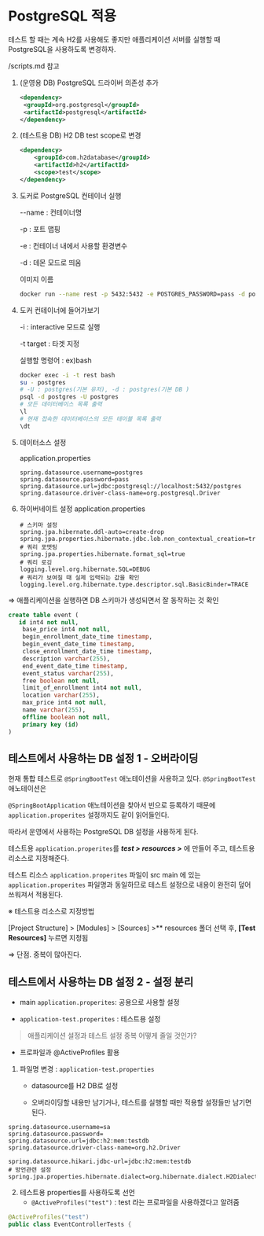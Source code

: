 # PostgreSQL 적용

테스트 할 때는 계속 H2를 사용해도 좋지만 애플리케이션 서버를 실행할 때 PostgreSQL을 사용하도록 변경하자.

/scripts.md 참고

1. (운영용 DB) PostgreSQL 드라이버 의존성 추가

   ```xml
   <dependency>
   	<groupId>org.postgresql</groupId>
   	<artifactId>postgresql</artifactId>
   </dependency>
   ```

2. (테스트용 DB) H2 DB test scope로 변경

   ```xml
   <dependency>
       <groupId>com.h2database</groupId>
       <artifactId>h2</artifactId>
       <scope>test</scope>
   </dependency>
   ```

3. 도커로 PostgreSQL 컨테이너 실행

   --name : 컨테이너명

   -p : 포트 맵핑

   -e : 컨테이너 내에서 사용할 환경변수

   -d : 데몬 모드로 띄움

   이미지 이름

   ```sh
   docker run --name rest -p 5432:5432 -e POSTGRES_PASSWORD=pass -d postgres
   ```

4. 도커 컨테이너에 들어가보기

   -i : interactive 모드로 실행

   -t target : 타겟 지정

   실행할 명령어 : ex)bash

   ```sh
   docker exec -i -t rest bash
   su - postgres
   # -U : postgres(기본 유저), -d : postgres(기본 DB )
   psql -d postgres -U postgres
   # 모든 데이터베이스 목록 출력
   \l
   # 현재 접속한 데이터베이스의 모든 테이블 목록 출력
   \dt
   ```

5. 데이터소스 설정

   application.properties

   ```properties
   spring.datasource.username=postgres
   spring.datasource.password=pass
   spring.datasource.url=jdbc:postgresql://localhost:5432/postgres
   spring.datasource.driver-class-name=org.postgresql.Driver
   ```

6. 하이버네이트 설정
   application.properties

   ```properties
   # 스키마 설정
   spring.jpa.hibernate.ddl-auto=create-drop
   spring.jpa.properties.hibernate.jdbc.lob.non_contextual_creation=true
   # 쿼리 포맷팅
   spring.jpa.properties.hibernate.format_sql=true
   # 쿼리 로깅
   logging.level.org.hibernate.SQL=DEBUG
   # 쿼리가 보여질 때 실제 입력되는 값을 확인
   logging.level.org.hibernate.type.descriptor.sql.BasicBinder=TRACE
   ```



⇒ 애플리케이션을 실행하면 DB 스키마가 생성되면서 잘 동작하는 것 확인 

```sql
create table event (
   id int4 not null,
    base_price int4 not null,
    begin_enrollment_date_time timestamp,
    begin_event_date_time timestamp,
    close_enrollment_date_time timestamp,
    description varchar(255),
    end_event_date_time timestamp,
    event_status varchar(255),
    free boolean not null,
    limit_of_enrollment int4 not null,
    location varchar(255),
    max_price int4 not null,
    name varchar(255),
    offline boolean not null,
    primary key (id)
)
```


## 테스트에서 사용하는 DB 설정 1 - 오버라이딩

현재 통합 테스트로 `@SpringBootTest` 애노테이션을 사용하고 있다. `@SpringBootTest` 애노테이션은 

`@SpringBootApplication` 애노테이션을 찾아서 빈으로 등록하기 때문에 `application.properites` 설정까지도 같이 읽어들인다.

따라서 운영에서 사용하는 PostgreSQL DB 설정을 사용하게 된다. 

테스트용 `application.properites`를 ***test > resources >*** 에 만들어 주고, 테스트용 리소스로 지정해준다.

테스트 리소스  `application.properites` 파일이 src main 에 있는  `application.properites` 파일명과 동일하므로 테스트 설정으로 내용이 완전히 덮어쓰워져서 적용된다.



※ 테스트용 리소스로 지정방법

[Project Structure] > [Modules] > [Sources] >** resources 폴더 선택 후, **[Test Resources]** 누르면 지정됨



⇒ 단점. 중복이 많아진다.



## 테스트에서 사용하는 DB 설정 2 - 설정 분리

* main  `application.properites`: 공용으로 사용할 설정

* `application-test.properites` : 테스트용 설정

> 애플리케이션 설정과 테스트 설정 중복 어떻게 줄일 것인가?

* 프로파일과 @ActiveProfiles 활용

1. 파일명 변경 : `application-test.properties`

   * datasource를 H2 DB로 설정

   * 오버라이딩할 내용만 남기거나, 테스트를 실행할 때만 적용할 설정들만 남기면 된다.

```properties
spring.datasource.username=sa
spring.datasource.password=
spring.datasource.url=jdbc:h2:mem:testdb
spring.datasource.driver-class-name=org.h2.Driver

spring.datasource.hikari.jdbc-url=jdbc:h2:mem:testdb
# 방언관련 설정
spring.jpa.properties.hibernate.dialect=org.hibernate.dialect.H2Dialect
```



2. 테스트용 properties를 사용하도록 선언
   * `@ActiveProfiles("test")` : test 라는 프로파일을 사용하겠다고 알려줌

```java
@ActiveProfiles("test")
public class EventControllerTests {
```

